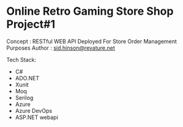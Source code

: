 # Online Retro Gaming Store Shop Project#1
Concept : RESTful WEB API Deployed For Store Order Management Purposes
Author : sid.hinson@revature.net

Tech Stack:
- C#
- ADO.NET
- Xunit
- Moq
- Serilog
- Azure
- Azure DevOps
- ASP.NET webapi

